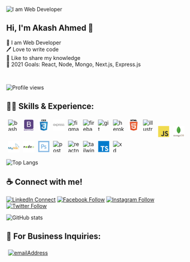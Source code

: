 ![I am Web
Developer](https://media-exp1.licdn.com/dms/image/C4E16AQHKuh9wn452Dw/profile-displaybackgroundimage-shrink_350_1400/0/1623422224375?e=1635379200&v=beta&t=17Q6-0I7EsKcOfbEWwoicZCnriotZlekEgRfZx3vJW0)
## Hi, I'm Akash Ahmed 👋
<p>
  👑 I am Web Developer <br />
  🖊️ Love to write code <br />
  🎤 Like to share my knowledge <br />
  🥅 2021 Goals: React, Node, Mongo, Next.js, Express.js
</p> <br/>

![Profile views](https://gpvc.arturio.dev/akashusr)

## 👨‍💻 Skills & Experience:
<p align="left">
<a style="margin: 5px" href="https://www.gnu.org/software/bash/" target="_blank">
  <img style="margin: 5px"
    src="https://www.vectorlogo.zone/logos/gnu_bash/gnu_bash-icon.svg"
    alt="bash"
    align="left" width="30"  
    height="30"
  />
</a>
<a style="margin: 5px" href="https://getbootstrap.com" target="_blank">
  <img style="margin: 5px"
    src="https://raw.githubusercontent.com/devicons/devicon/master/icons/bootstrap/bootstrap-plain-wordmark.svg"
    alt="bootstrap"
    align="left" width="30"  
    height="30"
  />
</a>
<a style="margin: 5px" href="https://www.w3schools.com/css/" target="_blank">
  <img style="margin: 5px"
    src="https://raw.githubusercontent.com/devicons/devicon/master/icons/css3/css3-original-wordmark.svg"
    alt="css3"
    align="left" width="30"  
    height="30"
  />
</a>
<a style="margin: 5px" href="https://expressjs.com" target="_blank">
  <img style="margin: 5px"
    src="https://raw.githubusercontent.com/devicons/devicon/master/icons/express/express-original-wordmark.svg"
    alt="express"
    align="left" width="30"  
    height="30"
  />
</a>
<a style="margin: 5px" href="https://www.figma.com/" target="_blank">
  <img style="margin: 5px"
    src="https://www.vectorlogo.zone/logos/figma/figma-icon.svg"
    alt="figma"
    align="left" width="30"  
    height="30"
  />
</a>
<a style="margin: 5px" href="https://firebase.google.com/" target="_blank">
  <img style="margin: 5px"
    src="https://www.vectorlogo.zone/logos/firebase/firebase-icon.svg"
    alt="firebase"
    align="left" width="30"  
    height="30"
  />
</a>
<a style="margin: 5px" href="https://git-scm.com/" target="_blank">
  <img style="margin: 5px"
    src="https://www.vectorlogo.zone/logos/git-scm/git-scm-icon.svg"
    alt="git"
    align="left" width="30"  
    height="30"
  />
</a>
<a style="margin: 5px" href="https://heroku.com" target="_blank">
  <img style="margin: 5px"
    src="https://www.vectorlogo.zone/logos/heroku/heroku-icon.svg"
    alt="heroku"
    align="left" width="30"  
    height="30"
  />
</a>
<a style="margin: 5px" href="https://www.w3.org/html/" target="_blank">
  <img style="margin: 5px"
    src="https://raw.githubusercontent.com/devicons/devicon/master/icons/html5/html5-original-wordmark.svg"
    alt="html5"
    align="left" width="30"  
    height="30"
  />
</a>
<a style="margin: 5px"
  href="https://www.adobe.com/in/products/illustrator.html"
  target="_blank"
>
  <img style="margin: 5px"
    src="https://www.vectorlogo.zone/logos/adobe_illustrator/adobe_illustrator-icon.svg"
    alt="illustrator"
    align="left" width="30"  
    height="30"
  />
</a>
<a style="margin: 5px"
  href="https://developer.mozilla.org/en-US/docs/Web/JavaScript"
  target="_blank"
>
  <img style="margin: 5px"
    src="https://raw.githubusercontent.com/devicons/devicon/master/icons/javascript/javascript-original.svg"
    alt="javascript"
    align="left" width="30"  
    height="30"
  />
</a>
<a style="margin: 5px" href="https://www.mongodb.com/" target="_blank">
  <img style="margin: 5px"
    src="https://raw.githubusercontent.com/devicons/devicon/master/icons/mongodb/mongodb-original-wordmark.svg"
    alt="mongodb"
    align="left" width="30"  
    height="30"
  />
</a>
<a style="margin: 5px" href="https://www.mysql.com/" target="_blank">
  <img style="margin: 5px"
    src="https://raw.githubusercontent.com/devicons/devicon/master/icons/mysql/mysql-original-wordmark.svg"
    alt="mysql"
    align="left" width="30"  
    height="30"
  />
</a>
<a style="margin: 5px" href="https://nodejs.org" target="_blank">
  <img style="margin: 5px"
    src="https://raw.githubusercontent.com/devicons/devicon/master/icons/nodejs/nodejs-original-wordmark.svg"
    alt="nodejs"
    align="left" width="30"  
    height="30"
  />
</a>
<a style="margin: 5px" href="https://www.photoshop.com/en" target="_blank">
  <img style="margin: 5px"
    src="https://raw.githubusercontent.com/devicons/devicon/master/icons/photoshop/photoshop-line.svg"
    alt="photoshop"
    align="left" width="30"  
    height="30"
  />
</a>
<a href="https://postman.com" target="_blank">
  <img style="margin: 5px"
    src="https://www.vectorlogo.zone/logos/getpostman/getpostman-icon.svg"
    alt="postman"
    align="left" width="30"  
    height="30"
  />
</a>
<a style="margin: 5px" href="https://reactnative.dev/" target="_blank">
  <img style="margin: 5px"
    src="https://reactnative.dev/img/header_logo.svg"
    alt="reactnative"
    align="left" width="30"  
    height="30"
  />
</a>
<a style="margin: 5px" href="https://tailwindcss.com/" target="_blank">
  <img style="margin: 5px"
    src="https://www.vectorlogo.zone/logos/tailwindcss/tailwindcss-icon.svg"
    alt="tailwind"
    align="left" width="30"  
    height="30"
  />
</a>
<a style="margin: 5px" href="https://www.typescriptlang.org/" target="_blank">
  <img style="margin: 5px"
    src="https://raw.githubusercontent.com/devicons/devicon/master/icons/typescript/typescript-original.svg"
    alt="typescript"
    align="left" width="30"  
    height="30"
  />
</a>
<a style="margin: 5px" href="https://www.adobe.com/products/xd.html" target="_blank">
  <img style="margin: 5px"
    src="https://cdn.worldvectorlogo.com/logos/adobe-xd.svg"
    alt="xd"
    align="left" width="30"  
    height="30"
  />
</a>
</p>

<br/>
<br/>
<br/>

## 
![Top Langs](https://github-readme-stats.vercel.app/api/top-langs/?username=akashusr&layout=compact) 

## ☕ Connect with me! 
[![LinkedIn Connect](https://img.shields.io/badge/%20-Connect-black?color=14171A&labelColor=212121&logo=linkedin&logoColor=ffffff)](https://www.linkedin.com/in/akashusr/)
[![Facebook
Follow](https://img.shields.io/badge/%20-Follow-black?color=14171A&labelColor=1976d2&logo=facebook&logoColor=ffffff)](https://www.facebook.com/akashusr/)
[![Instagram
Follow](https://img.shields.io/badge/%20-Follow-black?color=14171A&labelColor=1976d2&logo=instagram&logoColor=ffffff)](https://www.instagram.com/akashusr/)
[![Twitter
Follow](https://img.shields.io/badge/%20-Follow-black?color=14171A&labelColor=1976d2&logo=twitter&logoColor=ffffff)](https://twitter.com/akashusr)
<br />

![GitHub
stats](https://github-readme-stats.vercel.app/api?username=akashusr&show_icons=true)
## 📧 For Business Inquiries:
<a href="mailto:akashahmed5724@gmail.com">
  <img style="margin: 5px"
    src="https://img.shields.io/badge/%F0%9F%93%A7%20Email-akashahmed5724%40gmail.com-brightgreen"
    alt="emailAddress"
  />
</a>
